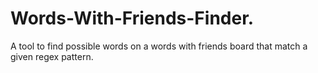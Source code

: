 Words-With-Friends-Finder.
==========================

A tool to find possible words on a words with friends board that match a given regex pattern.